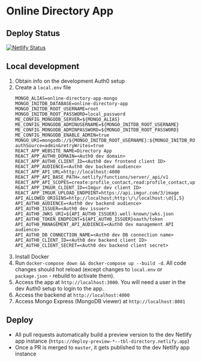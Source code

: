 # Online Directory App

## Deploy Status
[![Netlify Status](https://api.netlify.com/api/v1/badges/9c0b7fdf-f88b-417a-97b2-8ae3a3b75ae9/deploy-status)](https://tbl-directory.netlify.app/)

## Local development
1. Obtain info on the development Auth0 setup
2. Create a `local.env` file
    ```
    MONGO_ALIAS=online-directory-app-mongo
    MONGO_INITDB_DATABASE=online-directory-app
    MONGO_INITDB_ROOT_USERNAME=root
    MONGO_INITDB_ROOT_PASSWORD=local_password
    ME_CONFIG_MONGODB_SERVER=${MONGO_ALIAS}
    ME_CONFIG_MONGODB_ADMINUSERNAME=${MONGO_INITDB_ROOT_USERNAME}
    ME_CONFIG_MONGODB_ADMINPASSWORD=${MONGO_INITDB_ROOT_PASSWORD}
    ME_CONFIG_MONGODB_ENABLE_ADMIN=true
    MONGO_URI=mongodb://${MONGO_INITDB_ROOT_USERNAME}:${MONGO_INITDB_ROOT_PASSWORD}@${MONGO_ALIAS}:27017/${MONGO_INITDB_DATABASE}?authSource=admin&retryWrites=true
    REACT_APP_WEBSITE_NAME=Directory App
    REACT_APP_AUTH0_DOMAIN=<Auth0 dev domain>
    REACT_APP_AUTH0_CLIENT_ID=<Auth0 dev frontend client ID>
    REACT_APP_AUDIENCE=<Auth0 dev backend audience>
    REACT_APP_API_URL=http://localhost:4000
    REACT_APP_API_BASE_PATH=.netlify/functions/server/_api/v1
    REACT_APP_API_SCOPES=create:profile_contact,read:profile_contact,update:profile_contact,create:contacts,read:contacts,update:contacts
    REACT_APP_IMGUR_CLIENT_ID=<Imgur dev client ID>
    REACT_APP_IMGUR_UPLOAD_ENDPOINT=https://api.imgur.com/3/image
    API_ALLOWED_ORIGINS=http://localhost;http:\/\/localhost:\d{1,5}
    API_AUTH0_AUDIENCE=<Auth0 dev backend audience>
    API_AUTH0_ISSUER=<Auth0 dev issuer>
    API_AUTH0_JWKS_URI=${API_AUTH0_ISSUER}.well-known/jwks.json
    API_AUTH0_TOKEN_ENDPOINT=${API_AUTH0_ISSUER}oauth/token
    API_AUTH0_MANAGEMENT_API_AUDIENCE=<Auth0 dev management API audience>
    API_AUTH0_DB_CONNECTION_NAME=<Auth0 dev DB connection name>
    API_AUTH0_CLIENT_ID=<Auth0 dev backend client ID>
    API_AUTH0_CLIENT_SECRET=<Auth0 dev backend client secret>
    ```
3. Install Docker
4. Run `docker-compose down && docker-compose up --build -d`. All code changes should hot reload (except changes to `local.env` or `package.json` - rebuild to activate them).
5. Access the app at `http://localhost:3000`. You will need a user in the dev Auth0 setup to login to the app.
6. Access the backend at `http://localhost:4000`
7. Access Mongo Express (MongoDB viewer) at `http://localhost:8081`

## Deploy
- All pull requests automatically build a preview version to the dev Netlify app instance (`https://deploy-preview-*--tbl-directory.netlify.app`)
- Once a PR is merged to `master`, it gets published to the dev Netlify app instance
